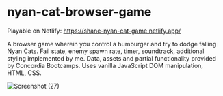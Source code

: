 # nyan-cat-browser-game

Playable on Netlify: https://shane-nyan-cat-game.netlify.app/

A browser game wherein you control a humburger and try to dodge falling Nyan Cats. Fail state, enemy spawn rate, timer, soundtrack, additional styling implemented by me. Data, assets and partial functionality provided by Concordia Bootcamps. Uses vanilla JavaScript DOM manipulation, HTML, CSS.

![Screenshot (27)](https://user-images.githubusercontent.com/60205439/165631922-2e369ed7-477e-475a-9031-b95efd91444a.png)
